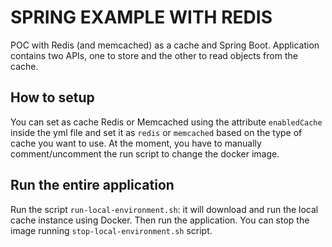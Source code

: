 # SPRING EXAMPLE WITH REDIS

POC with Redis (and memcached) as a cache and Spring Boot. Application contains two APIs, one to store 
and the other to read objects from the cache.

## How to setup

You can set as cache Redis or Memcached using the attribute `enabledCache` inside the yml file and set it as
`redis` or `memcached` based on the type of cache you want to use. At the moment, you have to manually comment/uncomment
the run script to change the docker image.

## Run the entire application

Run the script `run-local-environment.sh`: it will download and run  the local cache instance using Docker.
Then run the application. You can stop the image running `stop-local-environment.sh` script.